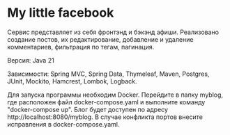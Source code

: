 # My little facebook

Сервис представляет из себя фронтэнд и бэкэнд афиши. Реализовано создание постов, их редактирование, добавление и удаление комментариев, 
фильтрация по тегам, пагинация. 

Версия: Java 21

Зависимости: Spring MVC, Spring Data, Thymeleaf, Maven, Postgres, JUnit, Mockito, Hamcrest, Lombok, Logback.

Для запуска программы необходим Docker. Перейдите в папку myblog, где расположен файл docker-compose.yaml и выполните команду "docker-compose up".
Блог будет доступен по адресу http://localhost:8080/myblog. В случае конфликта портов внесите исправления в docker-compose.yaml. 

